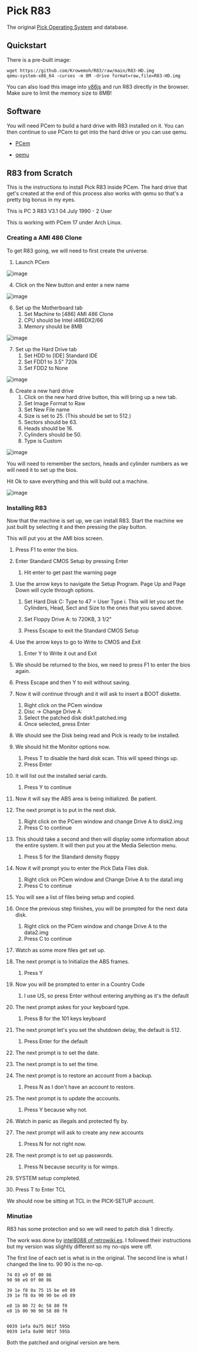 # Pick R83 

The original [Pick Operating System](https://en.wikipedia.org/wiki/Pick_operating_system) and database.

## Quickstart

There is a pre-built image:

```
wget https://github.com/Krowemoh/R83/raw/main/R83-HD.img 
qemu-system-x86_64 -curses -m 8M -drive format=raw,file=R83-HD.img
```

You can also load this image into [v86js](https://copy.sh/v86/) and run R83 directly in the browser. Make sure to limit the memory size to 8MB!

## Software

You will need PCem to build a hard drive with R83 installed on it. You can then continue to use PCem to get into the hard drive or you can use qemu.

- [PCem](https://pcem-emulator.co.uk/downloads.html)

- [qemu](https://www.qemu.org/)

## R83 from Scratch 

This is the instructions to install Pick R83 inside PCem. The hard drive that get's created at the end of this process also works with qemu so that's a pretty big bonus in my eyes.

This is PC 3 R83 V3.1 04 July 1990 - 2 User

This is working with PCem 17 under Arch Linux.

### Creating a AMI 486 Clone

To get R83 going, we will need to first create the universe.

1. Launch PCem

![image](https://github.com/Krowemoh/R83/assets/8527895/095c9f92-78c4-43bf-8ab4-6501054a93f6)

4. Click on the New button and enter a new name
   
![image](https://github.com/Krowemoh/R83/assets/8527895/29898376-8eb0-4da0-a488-861ec1dfc9f1)

6. Set up the Motherboard tab 
    1. Set Machine to [486] AMI 486 Clone
    2. CPU should be Intel i486DX2/66
    3. Memory should be 8MB

![image](https://github.com/Krowemoh/R83/assets/8527895/62d0f09f-30f9-4a75-9b0e-fddad9ddef68)

7. Set up the Hard Drive tab
    1. Set HDD to [IDE] Standard IDE
    2. Set FDD1 to 3.5" 720k
    3. Set FDD2 to None

![image](https://github.com/Krowemoh/R83/assets/8527895/059967a8-2f18-4f0f-b0e3-4a9193d69919)

8. Create a new hard drive
    1. Click on the new hard drive button, this will bring up a new tab.
    2. Set Image Format to Raw
    3. Set New File name
    4. Size is set to 25. (This should be set to 512.)
    5. Sectors should be 63.
    6. Heads should be 16.
    7. Cylinders should be 50.
    8. Type is Custom

![image](https://github.com/Krowemoh/R83/assets/8527895/274fdcb6-71da-40c6-8dcf-890607507986)

You will need to remember the sectors, heads and cylinder numbers as we will need it to set up the bios. 

Hit Ok to save everything and this will build out a machine. 

![image](https://github.com/Krowemoh/R83/assets/8527895/bbc66d0f-d551-4c88-b41f-ba07423801b8)

### Installing R83

Now that the machine is set up, we can install R83. Start the machine we just built by selecting it and then pressing the play button.

This will put you at the AMI bios screen. 

1. Press F1 to enter the bios.

2. Enter Standard CMOS Setup by pressing Enter
    1. Hit enter to get past the warning page

3. Use the arrow keys to navigate the Setup Program. Page Up and Page Down will cycle through options.
    1. Set Hard Disk C: Type to 47 = User Type
        i. This will let you set the Cylinders, Head, Sect and Size to the ones that you saved above.
    2. Set Floppy Drive A: to 720KB, 3 1/2"

    3. Press Escape to exit the Standard CMOS Setup 

4. Use the arrow keys to go to Write to CMOS and Exit
    1. Enter Y to Write it out and Exit

5. We should be returned to the bios, we need to press F1 to enter the bios again.

6. Press Escape and then Y to exit without saving.

7. Now it will continue through and it will ask to insert a BOOT diskette.
    1. Right click on the PCem window
    2. Disc -> Change Drive A:
    3. Select the patched disk disk1.patched.img
    4. Once selected, press Enter

8. We should see the Disk being read and Pick is ready to be installed.

9. We should hit the Monitor options now.
    1. Press T to disable the hard disk scan. This will speed things up. 
    2. Press Enter

10. It will list out the installed serial cards.
    1. Press Y to continue

11. Now it will say the ABS area is being initialized. Be patient.

12. The next prompt is to put in the next disk. 
    1. Right click on the PCem window and change Drive A to disk2.img
    2. Press C to continue

13. This should take a second and then will display some information about the entire system. It will then put you at the Media Selection menu.
    1. Press S for the Standard density floppy

14. Now it will prompt you to enter the Pick Data Files disk.
    1. Right click on PCem window and Change Drive A to the data1.img
    2. Press C to continue

15. You will see a list of files being setup and copied.

16. Once the previous step finishes, you will be prompted for the next data disk.
    1. Right click on the PCem window and change Drive A to the data2.img 
    2. Press C to continue

17. Watch as some more files get set up.

18. The next prompt is to Initialize the ABS frames.
    1. Press Y

19. Now you will be prompted to enter in a Country Code
    1. I use US, so press Enter without entering anything as it's the default

20. The next prompt askes for your keyboard type.
    1. Press B for the 101 keys keyboard

21. The next prompt let's you set the shutdown delay, the default is 512.
    1. Press Enter for the default

22. The next prompt is to set the date.

23. The next prompt is to set the time. 

24. The next prompt is to restore an account from a backup.
    1. Press N as I don't have an account to restore.
 
25. The next prompt is to update the accounts.
    1. Press Y because why not.

26. Watch in panic as illegals and protected fly by.

27. The next prompt will ask to create any new accounts
    1. Press N for not right now.

28. The next prompt is to set up passwords.
    1. Press N because security is for wimps.
 
29. SYSTEM setup completed.

30. Press T to Enter TCL

We should now be sitting at TCL in the PICK-SETUP account.

### Minutiae

R83 has some protection and so we will need to patch disk 1 directly.

The work was done by [intel8088 of retrowiki.es](https://www.retrowiki.es/viewtopic.php?style=4&f=58&t=200037833). I followed their instructions but my version was slightly different so my no-ops were off.

The first line of each set is what is in the original. The second line is what I changed the line to. 90 90 is the no-op.

```
74 03 e9 0f 00 86
90 90 e9 0f 00 86

39 1e f8 0a 75 15 be e0 89 
39 1e f8 0a 90 90 be e0 89

e8 1b 00 72 0c 58 80 f0 
e8 1b 00 90 90 58 80 f0


0039 1efa 0a75 061f 595b
0039 1efa 0a90 901f 595b
```

Both the patched and original version are here. 


